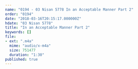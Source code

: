 ```yaml
---
name: "0194 - 03 Nisan 5778 In an Acceptable Manner Part 2"
order: "0194"
date: "2018-03-16T20:15:17.000000Z"
hdate: "03 Nisan 5778"
title: "In an Acceptable Manner Part 2"
keywords: []
file:
- ext: ".m4a"
  mime: "audio/x-m4a"
  size: 751477
  duration: "1:30"
published: true
---
```


